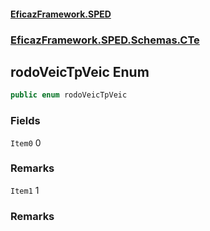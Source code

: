 #### [EficazFramework.SPED](EficazFrameworkSPED.md 'EficazFramework SPED')
### [EficazFramework.SPED.Schemas.CTe](EficazFramework.SPED.Schemas.CTe.md 'EficazFramework.SPED.Schemas.CTe')

## rodoVeicTpVeic Enum

```csharp
public enum rodoVeicTpVeic
```
### Fields

<a name='EficazFramework.SPED.Schemas.CTe.rodoVeicTpVeic.Item0'></a>

`Item0` 0

### Remarks

<a name='EficazFramework.SPED.Schemas.CTe.rodoVeicTpVeic.Item1'></a>

`Item1` 1

### Remarks